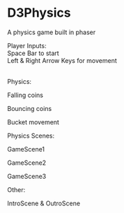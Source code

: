 # D3Physics
A physics game built in phaser <br>

Player Inputs: <br>
Space Bar to start <br>
Left & Right Arrow Keys for movement <br><br>


Physics:

Falling coins

Bouncing coins

Bucket movement


Physics Scenes:

GameScene1

GameScene2

GameScene3


Other:

IntroScene & OutroScene
